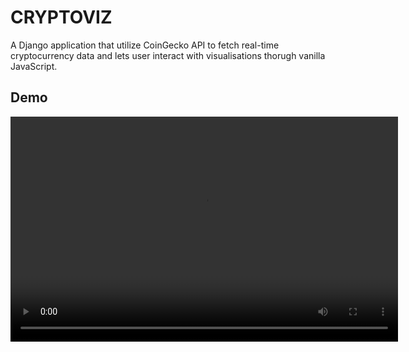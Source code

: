 # CRYPTOVIZ

A Django application that utilize CoinGecko API to fetch real-time cryptocurrency data and lets user interact with visualisations thorugh vanilla JavaScript.

## Demo

<video width="620" height="360" controls>
  <source src="demo.mov">
  Your browser does not support the video tag.
</video>
